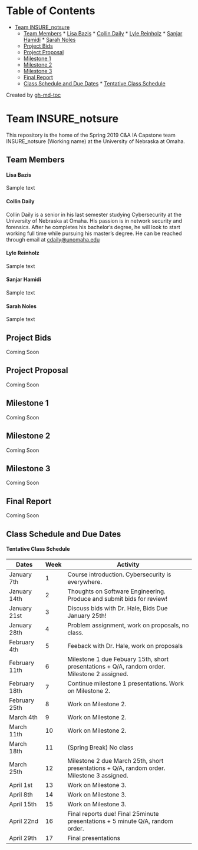 Table of Contents
=================

   * [Team INSURE_notsure](#team-insure_notsure)
      * [Team Members](#team-members)
            * [Lisa Bazis](#lisa-bazis)
            * [Collin Daily](#collin-daily)
            * [Lyle Reinholz](#lyle-reinholz)
            * [Sanjar Hamidi](#sanjar-hamidi)
            * [Sarah Noles](#sarah-noles)
      * [Project Bids](#project-bids)
      * [Project Proposal](#project-proposal)
      * [Milestone 1](#milestone-1)
      * [Milestone 2](#milestone-2)
      * [Milestone 3](#milestone-3)
      * [Final Report](#final-report)
      * [Class Schedule and Due Dates](#class-schedule-and-due-dates)
            * [Tentative Class Schedule](#tentative-class-schedule)

Created by [gh-md-toc](https://github.com/ekalinin/github-markdown-toc)


# Team INSURE_notsure
This repository is the home of the Spring 2019 C&A IA Capstone team INSURE_notsure (Working name) at the University of Nebraska at Omaha.

## Team Members
#### Lisa Bazis
Sample text

#### Collin Daily
Collin Daily is a senior in his last semester studying Cybersecurity at the University of Nebraska at Omaha. His passion is in network security and forensics. After he completes his bachelor’s degree, he will look to start working full time while pursuing his master’s degree. He can be reached through email at cdaily@unomaha.edu

#### Lyle Reinholz
Sample text

#### Sanjar Hamidi
Sample text

#### Sarah Noles
Sample text

## Project Bids
Coming Soon

## Project Proposal
Coming Soon

## Milestone 1
Coming Soon

## Milestone 2
Coming Soon

## Milestone 3
Coming Soon

## Final Report
Coming Soon

## Class Schedule and Due Dates
#### Tentative Class Schedule
| Dates | Week | Activity|
|-------|------|---------|
| January 7th | 1 | Course introduction. Cybersecurity is everywhere.|
| January 14th | 2 | Thoughts on Software Engineering. Produce and submit bids for review! |
| January 21st | 3 | Discuss bids with Dr. Hale, Bids Due January 25th! |
| January 28th | 4 | Problem assignment, work on proposals, no class. |
| February 4th | 5 | Feeback with Dr. Hale, work on proposals |
| February 11th | 6 | Milestone 1 due Febuary 15th, short presentations +  Q/A, random order. Milestone 2 assigned. |
| February 18th | 7 | Continue milestone 1 presentations. Work on Milestone 2. |
| February 25th | 8 | Work on Milestone 2.|
| March 4th | 9 | Work on Milestone 2. |
| March 11th | 10 | Work on Milestone 2. |
| March 18th | 11 | (Spring Break) No class |
| March 25th | 12 | Milestone 2 due March 25th, short presentations + Q/A, random order. Milestone 3 assigned. |
| April 1st | 13 | Work on Milestone 3. |
| April 8th | 14 | Work on Milestone 3. |
| April 15th | 15 | Work on Milestone 3. |
| April 22nd | 16 | Final reports due! Final 25minute presentations + 5 minute Q/A, random order. |
| April 29th | 17 | Final presentations |
